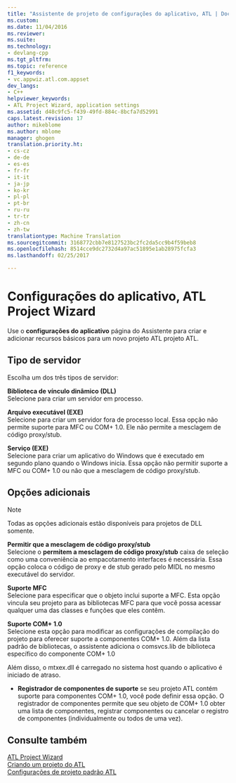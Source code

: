 ```yaml
---
title: "Assistente de projeto de configurações do aplicativo, ATL | Documentos do Microsoft"
ms.custom: 
ms.date: 11/04/2016
ms.reviewer: 
ms.suite: 
ms.technology:
- devlang-cpp
ms.tgt_pltfrm: 
ms.topic: reference
f1_keywords:
- vc.appwiz.atl.com.appset
dev_langs:
- C++
helpviewer_keywords:
- ATL Project Wizard, application settings
ms.assetid: d48c9fc5-f439-49fd-884c-8bcfa7d52991
caps.latest.revision: 17
author: mikeblome
ms.author: mblome
manager: ghogen
translation.priority.ht:
- cs-cz
- de-de
- es-es
- fr-fr
- it-it
- ja-jp
- ko-kr
- pl-pl
- pt-br
- ru-ru
- tr-tr
- zh-cn
- zh-tw
translationtype: Machine Translation
ms.sourcegitcommit: 3168772cbb7e8127523bc2fc2da5cc9b4f59beb8
ms.openlocfilehash: 8514cce9dc2732d4a97ac51895e1ab28975fcfa3
ms.lasthandoff: 02/25/2017

---
```

# <a name="application-settings-atl-project-wizard"></a>Configurações do aplicativo, ATL Project Wizard
Use o **configurações do aplicativo** página do Assistente para criar e adicionar recursos básicos para um novo projeto ATL projeto ATL.  
  
## <a name="server-type"></a>Tipo de servidor  
 Escolha um dos três tipos de servidor:  
  
 **Biblioteca de vínculo dinâmico (DLL)**  
 Selecione para criar um servidor em processo.  
  
 **Arquivo executável (EXE)**  
 Selecione para criar um servidor fora de processo local. Essa opção não permite suporte para MFC ou COM+ 1.0. Ele não permite a mesclagem de código proxy/stub.  
  
 **Serviço (EXE)**  
 Selecione para criar um aplicativo do Windows que é executado em segundo plano quando o Windows inicia. Essa opção não permitir suporte a MFC ou COM+ 1.0 ou não que a mesclagem de código proxy/stub.  
  
## <a name="additional-options"></a>Opções adicionais  
  
> [!NOTE]
>  Todas as opções adicionais estão disponíveis para projetos de DLL somente.  
  
 **Permitir que a mesclagem de código proxy/stub**  
 Selecione o **permitem a mesclagem de código proxy/stub** caixa de seleção como uma conveniência ao empacotamento interfaces é necessária. Essa opção coloca o código de proxy e de stub gerado pelo MIDL no mesmo executável do servidor.  
  
 **Suporte MFC**  
 Selecione para especificar que o objeto inclui suporte a MFC. Esta opção vincula seu projeto para as bibliotecas MFC para que você possa acessar qualquer uma das classes e funções que eles contêm.  
  
 **Suporte COM+ 1.0**  
 Selecione esta opção para modificar as configurações de compilação do projeto para oferecer suporte a componentes COM+ 1.0. Além da lista padrão de bibliotecas, o assistente adiciona o comsvcs.lib de biblioteca específico do componente COM+ 1.0  
  
 Além disso, o mtxex.dll é carregado no sistema host quando o aplicativo é iniciado de atraso.  
  
-   **Registrador de componentes de suporte** se seu projeto ATL contém suporte para componentes COM+ 1.0, você pode definir essa opção. O registrador de componentes permite que seu objeto de COM+ 1.0 obter uma lista de componentes, registrar componentes ou cancelar o registro de componentes (individualmente ou todos de uma vez).  
  
## <a name="see-also"></a>Consulte também  
 [ATL Project Wizard](../../atl/reference/atl-project-wizard.md)   
 [Criando um projeto do ATL](../../atl/reference/creating-an-atl-project.md)   
 [Configurações de projeto padrão ATL](../../atl/reference/default-atl-project-configurations.md)


